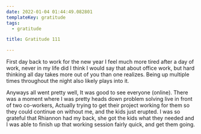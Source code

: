 ```yaml
---
date: 2022-01-04 01:44:49.082801
templateKey: gratitude
tags:
  - gratitude

title: Gratitude 111

---
```


First day back to work for the new year I feel much more tired after a day of
work, never in my life did I think I would say that about office work, but hard
thinking all day takes more out of you than one realizes.  Being up multiple
times throughout the night also likely plays into it.

Anyways all went pretty well, It was good to see everyone (online).  There was a
moment where I was pretty heads down problem solving live in front of two
co-workers, Actually trying to get their project working for them so they could
continue on without me, and the kids just erupted.  I was so grateful that
Rhiannon had my back, she got the kids what they needed and I was able to finish
up that working session fairly quick, and get them going.
